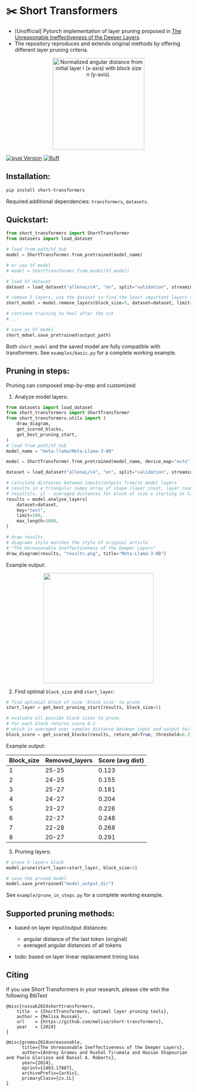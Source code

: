 # :scissors: Short Transformers

- [Unofficial] Pytorch implementation of layer pruning proposed in [The Unreasonable Ineffectiveness of the Deeper Layers](https://arxiv.org/pdf/2403.17887.pdf).
- The repository reproduces and extends original methods by offering different layer pruning criteria.

<p align="center">
<img src="./docs/merged.png" align="center" alt="Normalized angular distance from initial layer l (x-axis) with block size n (y-axis)." height='250'/>
</p>


[![pypi Version](https://img.shields.io/pypi/v/short-transformers.svg?style=flat-square&logo=pypi&logoColor=white)](https://pypi.org/project/short-transformers/)
[![Ruff](https://img.shields.io/endpoint?url=https://raw.githubusercontent.com/astral-sh/ruff/main/assets/badge/v2.json)](https://github.com/astral-sh/ruff)

## Installation:
```sh
pip install short-transformers
```

Required additional dependencies: `transformers`, `datasets`.

## Quickstart:
```python
from short_transformers import ShortTransformer
from datasets import load_dataset

# load from path/hf_hub
model = ShortTransformer.from_pretrained(model_name)

# or use hf model
# model = ShortTransformer.from_model(hf_model)

# load hf dataset
dataset = load_dataset("allenai/c4", "en", split="validation", streaming=True)

# remove 5 layers, use the dataset to find the least important layers to remove
short_model = model.remove_layers(block_size=5, dataset=dataset, limit=1000)

# continue training to heal after the cut
# ...

# save as hf model
short_mdoel.save_pretrained(output_path)
```

Both `short_model` and the saved model are fully compatible with transformers. See `examples/basic.py` for a complete working example.

## Pruning in steps:

Pruning can composed step-by-step and customized:

1. Analyze model layers:
```python
from datasets import load_dataset
from short_transformers import ShortTransformer
from short_transformers.utils import (
    draw_diagram,
    get_scored_blocks,
    get_best_pruning_start,
)
# load from path/hf_hub
model_name = "meta-llama/Meta-Llama-3-8B"

model = ShortTransformer.from_pretrained(model_name, device_map="auto")

dataset = load_dataset("allenai/c4", "en", split="validation", streaming=True)

# calculate distances between inputs/outputs from/to model layers
# results in a triangular numpy array of shape (layer_count, layer_count)
# results[x, y] - averaged distances for block of size x starting at layer y
results = model.analyse_layers(
    dataset=dataset,
    key="text",
    limit=100,
    max_length=1000,
)

# draw results
# diagrams style matches the style of original article
# "The Unreasonable Ineffectiveness of the Deeper Layers"
draw_diagram(results, "results.png", title="Meta-Llama-3-8B")
```

Example output:
<p align="center">
<img src="./docs/Meta-Llama-3-8B.png" align="center" width='300'/>
</p>

2. Find optimal `block_size` and `start_layer`:
```python
# find optimial block of size 'block_size' to prune
start_layer = get_best_pruning_start(results, block_size=5)

# evaluate all possibe block sizes to prune,
# for each block returns score 0-1
# which is averaged over samples distance between input and output to/from a block
block_score = get_scored_blocks(results, return_md=True, threshold=0.3)
```

Example output:

| Block_size | Removed_layers | Score (avg dist)|
| -------- | ------- | -------- |
| 1 | 25-25 | 0.123|
| 2 | 24-25 | 0.155|
| 3 | 25-27 | 0.181|
| 4 | 24-27 | 0.204|
| 5 | 23-27 | 0.226|
| 6 | 22-27 | 0.248|
| 7 | 22-28 | 0.268|
| 8 | 20-27 | 0.291|


3. Pruning layers:
```python
# prune 5-layers block
model.prune(start_layer=start_layer, block_size=5)

# save the pruned model
model.save_pretrained("model_output_dir")
```

See `example/prune_in_steps.py` for a complete working example.


## Supported pruning methods:
- based on layer input/output distances:
    - angular distance of the last token (original)
    - averaged angular distances of all tokens

- todo: based on layer linear replacement trining loss

## Citing

If you use Short Transformers in your research, please cite with the following BibText

```bibtext
@misc{russak2024shorttransformers,
    title  = {ShortTransformers, optimal layer pruning tools},
    author = {Melisa Russak},
    url    = {https://github.com/melisa/short-transformers},
    year   = {2024}
}
```
```bibtext
@misc{gromov2024unreasonable,
      title={The Unreasonable Ineffectiveness of the Deeper Layers}, 
      author={Andrey Gromov and Kushal Tirumala and Hassan Shapourian and Paolo Glorioso and Daniel A. Roberts},
      year={2024},
      eprint={2403.17887},
      archivePrefix={arXiv},
      primaryClass={cs.CL}
}
```